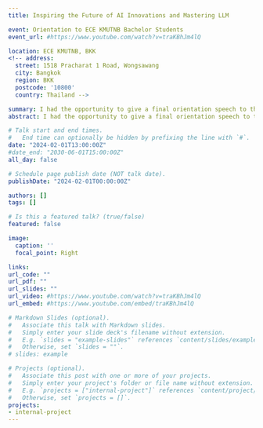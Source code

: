 ```yaml
---
title: Inspiring the Future of AI Innovations and Mastering LLM

event: Orientation to ECE KMUTNB Bachelor Students
event_url: #https://www.youtube.com/watch?v=traKBhJm4lQ

location: ECE KMUTNB, BKK
<!-- address:
  street: 1518 Pracharat 1 Road, Wongsawang
  city: Bangkok
  region: BKK
  postcode: '10800'
  country: Thailand -->

summary: I had the opportunity to give a final orientation speech to the undergraduate students of the Department of Electrical and Computer Engineering at KMUTNB. The focus of my speech was on the transformative impact of AI, particularly highlighting the advancements in Large Language Models (LLMs) like ChatGPT. I discussed how these models have revolutionized natural language processing, enabling sophisticated interactions and problem-solving capabilities. Emphasizing the importance of mastering AI tools, I encouraged students to develop strong prompting skills to effectively control and harness the potential of AI technologies. The future of AI holds immense possibilities, and by staying adept at these emerging trends, students can significantly contribute to the field and drive innovation.
abstract: I had the opportunity to give a final orientation speech to the undergraduate students of the Department of Electrical and Computer Engineering at KMUTNB. The focus of my speech was on the transformative impact of AI, particularly highlighting the advancements in Large Language Models (LLMs) like ChatGPT. I discussed how these models have revolutionized natural language processing, enabling sophisticated interactions and problem-solving capabilities. Emphasizing the importance of mastering AI tools, I encouraged students to develop strong prompting skills to effectively control and harness the potential of AI technologies. The future of AI holds immense possibilities, and by staying adept at these emerging trends, students can significantly contribute to the field and drive innovation.

# Talk start and end times.
#   End time can optionally be hidden by prefixing the line with `#`.
date: "2024-02-01T13:00:00Z"
#date_end: "2030-06-01T15:00:00Z"
all_day: false

# Schedule page publish date (NOT talk date).
publishDate: "2024-02-01T00:00:00Z"

authors: []
tags: []

# Is this a featured talk? (true/false)
featured: false

image:
  caption: ''
  focal_point: Right

links:
url_code: ""
url_pdf: ""
url_slides: ""
url_video: #https://www.youtube.com/watch?v=traKBhJm4lQ
url_embed: #https://www.youtube.com/embed/traKBhJm4lQ

# Markdown Slides (optional).
#   Associate this talk with Markdown slides.
#   Simply enter your slide deck's filename without extension.
#   E.g. `slides = "example-slides"` references `content/slides/example-slides.md`.
#   Otherwise, set `slides = ""`.
# slides: example

# Projects (optional).
#   Associate this post with one or more of your projects.
#   Simply enter your project's folder or file name without extension.
#   E.g. `projects = ["internal-project"]` references `content/project/deep-learning/index.md`.
#   Otherwise, set `projects = []`.
projects:
- internal-project
---
```


<!-- {{< youtube traKBhJm4lQ >}} -->

